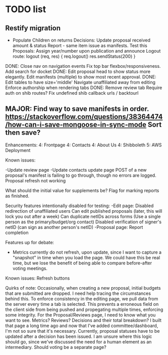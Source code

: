 # TODO list

## Restify migration
- Populate Children on returns
Decisions: Update proposal received amount & status
Report - same item issue as manifests. Test this
Proposals: Assign year/number upon publication and announce
Logout route:
logout (req, res) {
  req.logout()
  res.sendStatus(200)
}



DONE: Close nav on navigation events
Fix top bar flexbox/responsiveness.
Add search for docket
DONE: Edit proposal head to show status more elegantly.
Edit manifests (multiple) to show most recent approval.
DONE: Edit tables to have size='middle'
Navigate unaffiliated away from editing
Enforce authorship when rendering tabs
DONE: Remove review tab
Require auth on shib routes?
Fix undefined shib callback urls / backtourl

MAJOR: Find way to save manifests in order.
https://stackoverflow.com/questions/38364474/how-can-i-save-mongoose-in-sync-mode
Sort then save?
---

Enhancements:
  4: Frontpage
  4: Contacts
  4: About Us
4: Shibboleth
5: AWS Deployment


Known issues:
<!-- -Frontpage feed -->
<!-- -Update total received -->
-Update review page
-Update contacts update page
POST of a new proposal's manifest is failing to go through, though no errors are logged.
Proposal refresh not working

What should the initial value for supplements be?
Flag for marking reports as finished.

Security features intentionally disabled for testing:
  -Edit page:
    Disabled redirection of unaffiliated users
    Can edit published proposals (later, this will lock you out after a week)
    Can duplicate netIDs across forms (Use a single person as the primary/budget/org contact)
    Disabled verification of signer's netID (can sign as another person's netID)
  -Proposal page:
    Report completion

Features up for debate:
  - Metrics currently do not refresh, upon update, since I want to capture a "snapshot" in time when you load the page. We could have this be real time, but we lose the benefit of being  able to compare before-after voting meetings.

Known issues:
  Refresh buttons

Quirks of note:
  Occasionally, when creating a new proposal, initial budgets that are submitted are dropped. I need help tracing the circumstances behind this.
  To enforce consistency in the editing page, we pull data from the server every time a tab is selected. This prevents a erroneous field on the client side from being pushed and propegating multiple times, enforcing some integrity.
  For the Proposal/Reviews page, I need to know what you want to see. Metrics? Reviews? Decisions and their total breakdown? I built that page a long time ago and now that I've added committee/dashboard, I'm not so sure that it's necessary.
  Currently, proposal statuses have to be updated after a decision has been issued. I am unsure where this logic should go, since we've discussed the need for a human element as an intermediary.
  Should voting be a separate page?
